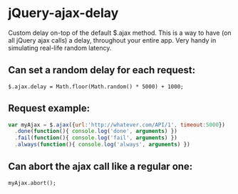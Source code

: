jQuery-ajax-delay
========

Custom delay on-top of the default $.ajax method. This is a way to have (on all jQuery ajax calls) a delay, throughout your entire app.
Very handy in simulating real-life random latency.

## Can set a random delay for each request:

    $.ajax.delay = Math.floor(Math.random() * 5000) + 1000;

## Request example:
```javascript
var myAjax = $.ajax({url:'http://whatever.com/API/1', timeout:5000})
  .done(function(){ console.log('done', arguments) })
  .fail(function(){ console.log('fail', arguments) })
  .always(function(){ console.log('always', arguments) })
```

## Can abort the ajax call like a regular one:

    myAjax.abort();